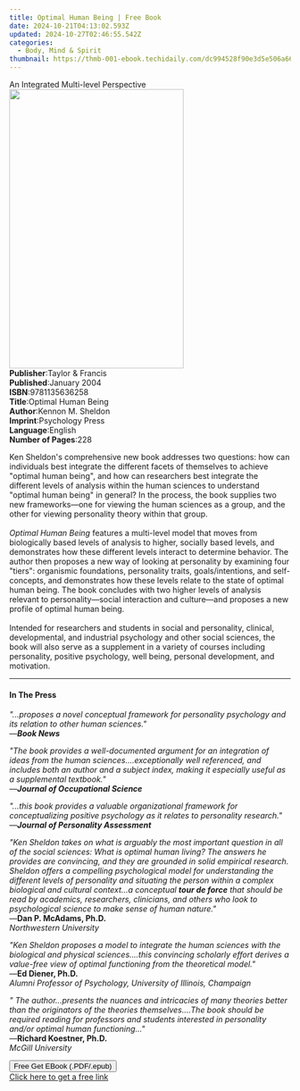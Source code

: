 ```yaml
---
title: Optimal Human Being | Free Book
date: 2024-10-21T04:13:02.593Z
updated: 2024-10-27T02:46:55.542Z
categories:
  - Body, Mind & Spirit
thumbnail: https://thmb-001-ebook.techidaily.com/dc994528f90e3d5e506a6683cad640461c82432910721b273e6cdbc542b2e764.jpg
---
```

<main id="book-container">
  <div class="flex flex-col">
    <div class="book-brief flex-1 py-6 px-4 sm:p-6 md:py-10 md:px-8">
      <!-- brief-->
      <div class="book-brief-main">An Integrated Multi-level Perspective</div>
    </div>
    <div
      class="book-meta-info flex-1 grid gap-4 col-start-1 col-end-3 row-start-1 sm:mb-6 sm:grid-cols-4 lg:gap-6 lg:col-start-2 lg:row-end-6 lg:row-span-6 lg:mb-0"
    >
      <div
        class="book-meta-info-left place-content-center mt-4 p-4 text-sm leading-6 col-start-2 col-span-2 dark:text-slate-400"
      >
        <img
          class="w-full h-500 object-cover rounded-lg sm:h-255 sm:col-span-2 lg:col-span-full"
          src="https://img-001-ebook.techidaily.com/37a07f03379301113ceb9309105914d28d5ee683b362e7b8cb270b09ee38919e.jpg"
          alt=""
          width="312"
          height="500"
        />
      </div>
      <div
        class="book-meta-info-right mt-2 col-start-1 row-start-2 col-span-3 self-center"
      >
        <!-- meta data  -->
        <div class="flex flex-col px-4 md:px-8">
          <div class="flex-1">
            <strong>Publisher</strong>:<span class="px-2"
              >Taylor &amp; Francis</span
            >
          </div>
          <div class="flex-1">
            <strong>Published</strong>:<span class="px-2">January 2004</span>
          </div>
          <div class="flex-1">
            <strong>ISBN</strong>:<span class="px-2">9781135636258</span>
          </div>
          <div class="flex-1">
            <strong>Title</strong>:<span class="px-2">Optimal Human Being</span>
          </div>
          <div class="flex-1">
            <strong>Author</strong>:<span class="px-2">Kennon M. Sheldon</span>
          </div>
          <div class="flex-1">
            <strong>Imprint</strong>:<span class="px-2">Psychology Press</span>
          </div>
          <div class="flex-1">
            <strong>Language</strong>:<span class="px-2">English</span>
          </div>
          <div class="flex-1">
            <strong>Number of Pages</strong>:<span class="px-2">228</span>
          </div>
        </div>
      </div>
    </div>
    <div class="book-description flex-1 py-6 px-4 sm:p-6 md:py-10 md:px-8">
      <div class="book-description-main">
        <div accordion-content="" id="description">
          <p>
            Ken Sheldon's comprehensive new book addresses two questions: how
            can individuals best integrate the different facets of themselves to
            achieve "optimal human being", and how can researchers best
            integrate the different levels of analysis within the human sciences
            to understand "optimal human being" in general? In the process, the
            book supplies two new frameworks—one for viewing the human sciences
            as a group, and the other for viewing personality theory within that
            group. <br /><br /><i>Optimal Human Being</i> features a multi-level
            model that moves from biologically based levels of analysis to
            higher, socially based levels, and demonstrates how these different
            levels interact to determine behavior. The author then proposes a
            new way of looking at personality by examining four "tiers":
            organismic foundations, personality traits, goals/intentions, and
            self-concepts, and demonstrates how these levels relate to the state
            of optimal human being. The book concludes with two higher levels of
            analysis relevant to personality—social interaction and culture—and
            proposes a new profile of optimal human being.<br /><br />Intended
            for researchers and students in social and personality, clinical,
            developmental, and industrial psychology and other social sciences,
            the book will also serve as a supplement in a variety of courses
            including personality, positive psychology, well being, personal
            development, and motivation.
          </p>
        </div>
        <div class="accordion-fader"></div>
      </div>
    </div>
    <div class="book-excerpts flex-1 py-6 px-4 sm:p-6 md:py-10 md:px-8">
      <!-- excerpts-->
      <div class="book-excerpts-main">
        <hr />
        <h4 class="placeholder placeholder-heading">
          <span>In The Press</span>
        </h4>
        <p></p>
        <p>
          <i
            >"...proposes a novel conceptual framework for personality
            psychology and its relation to other human sciences."</i
          ><br />—<b><i>Book News</i></b>
        </p>
        <p>
          <i
            >"The book provides a well-documented argument for an integration of
            ideas from the human sciences....exceptionally well referenced, and
            includes both an author and a subject index, making it especially
            useful as a supplemental textbook."</i
          ><br />—<b><i>Journal of Occupational Science</i></b>
        </p>
        <p>
          <i
            >"...this book provides a valuable organizational framework for
            conceptualizing positive psychology as it relates to personality
            research."</i
          ><br />—<b><i>Journal of Personality Assessment</i></b>
        </p>
        <p>
          <i
            >"Ken Sheldon takes on what is arguably the most important question
            in all of the social sciences: What is optimal human living? The
            answers he provides are convincing, and they are grounded in solid
            empirical research. Sheldon offers a compelling psychological model
            for understanding the different levels of personality and situating
            the person within a complex biological and cultural context...a
            conceptual <b>tour de force</b> that should be read by academics,
            researchers, clinicians, and others who look to psychological
            science to make sense of human nature."</i
          ><br />—<b>Dan P. McAdams, Ph.D.</b><br /><i
            >Northwestern University</i
          >
        </p>
        <p>
          <i
            >"Ken Sheldon proposes a model to integrate the human sciences with
            the biological and physical sciences....this convincing scholarly
            effort derives a value-free view of optimal functioning from the
            theoretical model."</i
          ><br />—<b>Ed Diener, Ph.D.</b><br /><i
            >Alumni Professor of Psychology, University of Illinois,
            Champaign</i
          >
        </p>
        <p>
          <i
            >" The author...presents the nuances and intricacies of many
            theories better than the originators of the theories
            themselves....The book should be required reading for professors and
            students interested in personality and/or optimal human
            functioning..."</i
          ><br />—<b>Richard Koestner, Ph.D.</b><br /><i>McGill University</i>
        </p>
        <p></p>
      </div>
    </div>
    <div
      class="book-about-author flex-1 py-6 px-4 sm:p-6 md:py-10 md:px-8"
    ></div>
    <div class="book-free-get flex-1 py-6 px-4 sm:p-6 md:py-10 md:px-8">
      <button
        id="btn-free-get"
        class="bg-blue-500 hover:bg-blue-700 text-white font-bold py-2 px-4 rounded"
      >
        Free Get EBook (.PDF/.epub)
      </button>
      <div id="countdown-display" class="px-2 text-lg mt-2"></div>
      <a
        id="free-link"
        class="hidden bg-blue-500 hover:bg-blue-700 text-white font-bold py-2 px-4 rounded"
        href="https://www.ebooks.com/en-us/book/234291/optimal-human-being/kennon-m-sheldon/"
        target="_blank"
        >Click here to get a free link</a
      >
    </div>
    <script>
      let countdownTime = 0;
      let countdownInterval = null;
      document
        .getElementById('btn-free-get')
        .addEventListener('click', startCountdown);
      function startCountdown() {
        countdownTime = new Date().getTime() + 60000 * 3;
        countdownInterval = setInterval(updateCountdown, 1000);
        document.getElementById('btn-free-get').disabled = true;
        document
          .getElementById('btn-free-get')
          .classList.add('bg-gray-500', 'cursor-not-allowed');
      }
      function updateCountdown() {
        let currentTime = new Date().getTime();
        let timeLeft = countdownTime - currentTime;
        let secondsLeft = Math.floor(timeLeft / 1000);
        document.getElementById('countdown-display').innerHTML =
          `Remaining time: ${secondsLeft} seconds.`;
        if (secondsLeft <= 0) {
          clearInterval(countdownInterval);
          document.getElementById('btn-free-get').classList.add('hidden');
          document.getElementById('free-link').classList.remove('hidden');
          document.getElementById('countdown-display').innerHTML = '';
        }
      }
    </script>
  </div>
</main>

<ins class="adsbygoogle"
      style="display:block"
      data-ad-client="ca-pub-7571918770474297"
      data-ad-slot="8358498916"
      data-ad-format="auto"
      data-full-width-responsive="true"></ins>
    